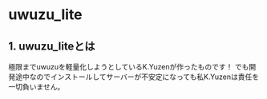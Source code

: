 # uwuzu_lite
## 1. uwuzu_liteとは
極限までuwuzuを軽量化しようとしているK.Yuzenが作ったものです！
でも開発途中なのでインストールしてサーバーが不安定になっても私K.Yuzenは責任を一切負いません。
